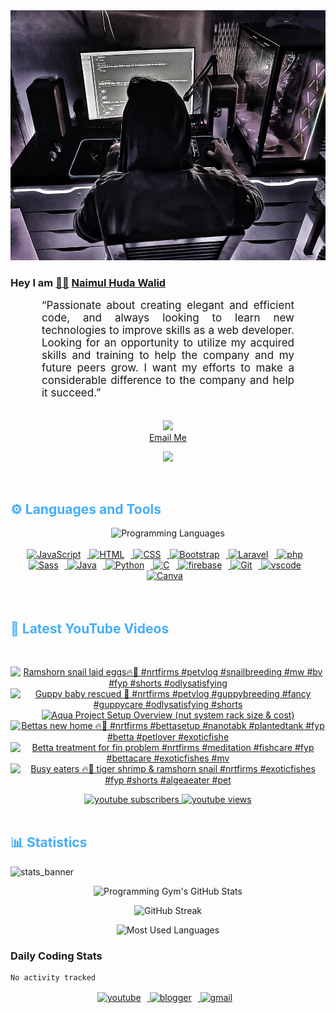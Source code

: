 <!-- ![github_cover_banner](https://www.digitalsolutionservices.com/img/services/web%20development.gif)-->

<div align="center" style="display:block;">
    <img height="400px" width="100%" alt="github cover banner" src="https://raw.githubusercontent.com/NaimulHudaWalid/NaimulHudaWalid/main/272276268_3114779035434264_920860974401480824_n.jpg"/> 
</div>

### Hey I am [👨🏻‍][facebook] [Naimul Huda Walid][youtube]



<p align:"center" style="text-align: justify; margin: 0 50px; font-size: 17px;" >
   “Passionate about creating elegant and efficient code, and always looking to learn new technologies to improve skills as a web developer. Looking for an opportunity to utilize my acquired skills and training to help the company and my future peers grow. I want my efforts to make a considerable difference to the company and help it succeed.”
<br>
<br>
<div align="center">

![](https://visitor-badge.glitch.me/badge?page_id=NaimulHudaWalid)
    <br />
[Email Me](mailto:dev.naimulhuda@gmail.com)
</div>
</p>
<!-- Typing SVG by DenverCoder1 - https://github.com/DenverCoder1/readme-typing-svg -->
<p align="center">
<!--   <a href="https://github.com/DenverCoder1/readme-typing-svg"> -->
    <img src="https://readme-typing-svg.herokuapp.com?color=E22FE4&width=380&height=45&lines=Open-Source+Enthusiast;Learning+In+Public;Empowering+Others;Nice+To+Meet+You+...&center=true"></a>

</p>
<br>
<!-- Languages and Tools -->

<h2 style="color: #44AEFB">⚙️ Languages and Tools</h2>
<div align="center" style="display:block;">
    <img width="100px" alt="Programming Languages" src="https://user-images.githubusercontent.com/78341798/194531121-47b0119a-ce00-439d-b586-125f86acb098.png"/> 
</div>
<br>   
<!-- Icons Resources -->
<!-- https://devicon.dev/ -->
<!-- https://cdn.jsdelivr.net/npm/simple-icons@v3/icons/ -->
<div align="center">
  <a href="https://developer.mozilla.org/en-US/docs/Web/JavaScript" target="_blank" rel="noreferrer">
      <img  alt="JavaScript" height="50px" style="padding-right:10px;" src="https://cdn.jsdelivr.net/gh/devicons/devicon/icons/javascript/javascript-plain.svg"/>
  </a>
  
 
  <a href="https://developer.mozilla.org/en-US/docs/Web/HTML" target="_blank" rel="noreferrer">
      <img  alt="HTML" height="50px" style="padding-right:10px;" src="https://cdn.jsdelivr.net/gh/devicons/devicon/icons/html5/html5-original.svg"/>
  </a>
  <a href="https://developer.mozilla.org/en-US/docs/Web/CSS" target="_blank" rel="noreferrer">
      <img  alt="CSS" height="50px" style="padding-right:10px;" src="https://cdn.jsdelivr.net/gh/devicons/devicon/icons/css3/css3-original.svg"/>
  </a>
  <a href="https://getbootstrap.com/" target="_blank" rel="noreferrer">
      <img  alt="Bootstrap" height="50px" style="padding-right:10px;" src="https://cdn.jsdelivr.net/gh/devicons/devicon/icons/bootstrap/bootstrap-original.svg"/>
  </a> 
  <a href="https://laravel.com/" target="_blank" rel="noreferrer">
      <img  alt="Laravel" height="50px" style="padding-right:10px;" src="https://cdn.jsdelivr.net/gh/devicons/devicon/icons/laravel/laravel-plain.svg"/>
  </a>
  <a href="https://www.php.net/" target="_blank" rel="noreferrer">
      <img  alt="php" height="50px" style="padding-right:10px;" src="https://cdn.jsdelivr.net/gh/devicons/devicon/icons/php/php-original.svg"/>
  </a>
  <a href="https://sass-lang.com/" target="_blank" rel="noreferrer">
      <img  alt="Sass" height="50px" style="padding-right:10px;" src="https://cdn.jsdelivr.net/gh/devicons/devicon/icons/sass/sass-original.svg"/>
  </a>
  <a href="https://www.java.com/en/" target="_blank" rel="noreferrer">
      <img  alt="Java" height="50px" style="padding-right:10px;" src="https://cdn.jsdelivr.net/gh/devicons/devicon/icons/java/java-original.svg"/>
  </a>    
  <a href="https://www.python.org/" target="_blank" rel="noreferrer">
      <img  alt="Python" height="50px" style="padding-right:10px;" src="https://cdn.jsdelivr.net/gh/devicons/devicon/icons/python/python-original.svg"/>
  </a>
  <a href="https://www.cprogramming.com/" target="_blank" rel="noreferrer">
      <img  alt="C" height="50px" style="padding-right:10px;" src="https://cdn.jsdelivr.net/gh/devicons/devicon/icons/c/c-original.svg"/>
  </a>
  
  <a href="https://firebase.google.com/" target="_blank" rel="noreferrer">
      <img  alt="firebase" height="50px" style="padding-right:10px;" src="https://cdn.jsdelivr.net/gh/devicons/devicon/icons/firebase/firebase-plain.svg"/>
  </a>
 
  <a href="https://git-scm.com/" target="_blank" rel="noreferrer">
      <img  alt="Git" height="50px" style="padding-right:10px;" src="https://cdn.jsdelivr.net/gh/devicons/devicon/icons/git/git-original.svg"/>
  </a>
  
  <a href="https://code.visualstudio.com/" target="_blank" rel="noreferrer">
      <img  alt="vscode" height="50px" style="padding-right:10px;"src="https://cdn.jsdelivr.net/gh/devicons/devicon/icons/vscode/vscode-original.svg"/>
  </a>
  <a href="https://www.canva.com/" target="_blank" rel="noreferrer">
      <img  alt="Canva" height="50px" style="padding-right:10px;" src="https://cdn.jsdelivr.net/gh/devicons/devicon/icons/canva/canva-original.svg"/> 
  </a>
</div>
<br>
<br>

<!-- Latest YouTube Videos -->

<h2 style="color: #44AEFB">🎦 Latest YouTube Videos</h2>
<br />

<!-- Resource/Reference: https://github.com/DenverCoder1/github-readme-youtube-cards -->
<div class="youtube videos cards" align="center">

<!-- BEGIN YOUTUBE-CARDS -->
[![Ramshorn snail laid eggs🔥🖤 #nrtfirms #petvlog #snailbreeding #mw #bv #fyp #shorts #odlysatisfying](https://ytcards.demolab.com/?id=HgrbFX4YlQE&title=Ramshorn+snail+laid+eggs%F0%9F%94%A5%F0%9F%96%A4+%23nrtfirms+%23petvlog+%23snailbreeding+%23mw+%23bv+%23fyp+%23shorts+%23odlysatisfying&lang=en&timestamp=1708434327&background_color=%230d1117&title_color=%23ffffff&stats_color=%23dedede&max_title_lines=1&width=250&border_radius=5 "Ramshorn snail laid eggs🔥🖤 #nrtfirms #petvlog #snailbreeding #mw #bv #fyp #shorts #odlysatisfying")](https://www.youtube.com/watch?v=HgrbFX4YlQE)
[![Guppy baby rescued 🖤 #nrtfirms #petvlog #guppybreeding #fancy #guppycare #odlysatisfying #shorts](https://ytcards.demolab.com/?id=AoeJCUHlUYA&title=Guppy+baby+rescued+%F0%9F%96%A4+%23nrtfirms+%23petvlog+%23guppybreeding+%23fancy+%23guppycare+%23odlysatisfying+%23shorts&lang=en&timestamp=1708385109&background_color=%230d1117&title_color=%23ffffff&stats_color=%23dedede&max_title_lines=1&width=250&border_radius=5 "Guppy baby rescued 🖤 #nrtfirms #petvlog #guppybreeding #fancy #guppycare #odlysatisfying #shorts")](https://www.youtube.com/watch?v=AoeJCUHlUYA)
[![Aqua Project Setup Overview (nut system rack size & cost)](https://ytcards.demolab.com/?id=bUcVXQeg4W8&title=Aqua+Project+Setup+Overview+%28nut+system+rack+size+%26+cost%29&lang=en&timestamp=1708377652&background_color=%230d1117&title_color=%23ffffff&stats_color=%23dedede&max_title_lines=1&width=250&border_radius=5 "Aqua Project Setup Overview (nut system rack size & cost)")](https://www.youtube.com/watch?v=bUcVXQeg4W8)
[![Bettas new home 🔥🖤 #nrtfirms #bettasetup #nanotabk #plantedtank #fyp #betta #petlover #exoticfishe](https://ytcards.demolab.com/?id=I2xeamYxs3s&title=Bettas+new+home+%F0%9F%94%A5%F0%9F%96%A4+%23nrtfirms+%23bettasetup+%23nanotabk+%23plantedtank+%23fyp+%23betta+%23petlover+%23exoticfishe&lang=en&timestamp=1708346997&background_color=%230d1117&title_color=%23ffffff&stats_color=%23dedede&max_title_lines=1&width=250&border_radius=5 "Bettas new home 🔥🖤 #nrtfirms #bettasetup #nanotabk #plantedtank #fyp #betta #petlover #exoticfishe")](https://www.youtube.com/watch?v=I2xeamYxs3s)
[![Betta treatment for fin problem #nrtfirms #meditation #fishcare #fyp #bettacare #exoticfishes #mv](https://ytcards.demolab.com/?id=-yM9aNLDTx4&title=Betta+treatment+for+fin+problem+%23nrtfirms+%23meditation+%23fishcare+%23fyp+%23bettacare+%23exoticfishes+%23mv&lang=en&timestamp=1708330941&background_color=%230d1117&title_color=%23ffffff&stats_color=%23dedede&max_title_lines=1&width=250&border_radius=5 "Betta treatment for fin problem #nrtfirms #meditation #fishcare #fyp #bettacare #exoticfishes #mv")](https://www.youtube.com/watch?v=-yM9aNLDTx4)
[![Busy eaters 🔥🖤 tiger shrimp & ramshorn snail #nrtfirms #exoticfishes #fyp #shorts #algeaeater #pet](https://ytcards.demolab.com/?id=7jZMJByv4II&title=Busy+eaters+%F0%9F%94%A5%F0%9F%96%A4+tiger+shrimp+%26+ramshorn+snail+%23nrtfirms+%23exoticfishes+%23fyp+%23shorts+%23algeaeater+%23pet&lang=en&timestamp=1708317935&background_color=%230d1117&title_color=%23ffffff&stats_color=%23dedede&max_title_lines=1&width=250&border_radius=5 "Busy eaters 🔥🖤 tiger shrimp & ramshorn snail #nrtfirms #exoticfishes #fyp #shorts #algeaeater #pet")](https://www.youtube.com/watch?v=7jZMJByv4II)
<!-- END YOUTUBE-CARDS -->
</div>

<!-- Begin Youtube Buttons -->
<!-- Resource/Reference:  https://github.com/DenverCoder1/custom-icon-badges -->
<div class="youtube buttons" align="center">
    <a href="https://www.youtube.com/channel/UCa3YaFwzSII0kKg3Nads2dQ"  target="_blank">
        <img alt="youtube subscribers" src="https://img.shields.io/youtube/channel/subscribers/UCa3YaFwzSII0kKg3Nads2dQ?logo=youtube&logoColor=red&style=for-the-badge"/>
    </a> 
    <a href="https://www.youtube.com/channel/UCa3YaFwzSII0kKg3Nads2dQ"  target="_blank">
        <img alt="youtube views" src="https://custom-icon-badges.demolab.com/youtube/channel/views/UCa3YaFwzSII0kKg3Nads2dQ?color=%23E05D44&logo=eye&logoColor=white&style=for-the-badge&labelColor=#555555"/>
    </a> 
</div>
<br>
<!-- End Youtube Buttons -->

<!-- Statistics -->

<h2 style="color: #44AEFB">📊 Statistics</h2>

![stats_banner](https://user-images.githubusercontent.com/78341798/194534778-d662496c-ae00-4e8d-ae9b-b90912054e7f.gif)

<!-- Begin Stats Cards -->
<!-- Resources:  -->
<!-- Github & Languages Stats: https://github.com/naimul15-12090/github-readme-stats --> 
<!-- Streak Stats: https://github.com/denvercoder1/github-readme-streak-stats -->
<!-- Change the value after ?username= to your GitHub username. -->
<div class="stats" align="center">

![Programming Gym's GitHub Stats](https://github-readme-stats.vercel.app/api?username=NaimulHudaWalid&hide=stars&count_private=true&show_icons=true&theme=algolia&border_radius=20)

![GitHub Streak](https://streak-stats.demolab.com?user=NaimulHudaWalid&count_private=true&theme=algolia&border_radius=22)

![Most Used Languages](https://github-readme-stats.vercel.app/api/top-langs/?username=NaimulHudaWalid&langs_count=8&layout=compact&show_icons=true&theme=algolia&border_radius=20)
    
<!-- ![Top Langs](https://github-readme-stats.vercel.app/api/top-langs/?username=naimul15-12090&langs_count=8) -->
<!-- [![Top Langs](https://github-readme-stats.vercel.app/api/top-langs/?username=naimul15-12090&layout=compact)](https://github.com/anuraghazra/github-readme-stats)
 -->
    
</div>
<!--  End Stats Cards -->



### Daily Coding Stats
<!--START_SECTION:waka-->

```txt
No activity tracked
```

<!--END_SECTION:waka-->
<!-- Begin Footer -->
<!-- Icons Resources -->
<!-- https://devicon.dev/ -->
<div class="footer" align="center" style="margin:15px;">
    <a href="https://www.youtube.com/channel/UCa3YaFwzSII0kKg3Nads2dQ" target="_blank">
        <img  style="margin:0 10px 10px 0;" src="https://user-images.githubusercontent.com/78341798/194531650-698ef1b1-9cbd-4b4f-96ef-5a2ec4b5d7e6.svg" alt="youtube" width="40px"/>
    </a>
    <a href="https://www.linkedin.com/in/naimulhudawalid/" target="_blank">
        <img style="margin:0 10px 10px 0;" src="https://user-images.githubusercontent.com/78341798/194531458-b5dfeb1b-bad5-4dfa-909a-2e402262db9a.svg" alt="blogger" width="40px"/>
    </a>
    <a href="mailto:dev.naimulhuda@gmail.com" target="_blank">
        <img style="margin:0 10px 10px 0;" src="https://user-images.githubusercontent.com/78341798/194531383-ddb2b774-5bb9-491c-b601-4a4a7d9792fb.svg" alt="gmail" width="40px"/>
    </a>
</div>
<!-- End Footer -->

[youtube]: https://www.youtube.com/channel/UCa3YaFwzSII0kKg3Nads2dQ
[facebook]: https://www.facebook.com/profile.php?id=100007065945838
